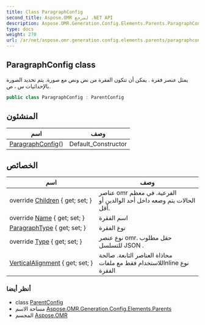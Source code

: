 ```yaml
---
title: Class ParagraphConfig
second_title: Aspose.OMR لمرجع .NET API
description: Aspose.OMR.Generation.Config.Elements.Parents.ParagraphConfig فصل. يمثل عنصر فقرة . يمكن أن تتكون الفقرة من نص ونص مع صورة. يتم تحديد الصورة بالإحداثيات س  ص.
type: docs
weight: 270
url: /ar/net/aspose.omr.generation.config.elements.parents/paragraphconfig/
---
```

## ParagraphConfig class

يمثل عنصر فقرة . يمكن أن تتكون الفقرة من نص ونص مع صورة. يتم تحديد الصورة بالإحداثيات س ، ص.

```csharp
public class ParagraphConfig : ParentConfig
```

## المنشئون

| اسم | وصف |
| --- | --- |
| [ParagraphConfig](paragraphconfig/)() | Default_Constructor |

## الخصائص

| اسم | وصف |
| --- | --- |
| override [Children](../../aspose.omr.generation.config.elements.parents/paragraphconfig/children/) { get; set; } | عناصر omr الفرعية. في معظم الحالات يتم وضعه داخل أحد الوالدين أو أقل. |
| override [Name](../../aspose.omr.generation.config.elements.parents/paragraphconfig/name/) { get; set; } | اسم الفقرة |
| [ParagraphType](../../aspose.omr.generation.config.elements.parents/paragraphconfig/paragraphtype/) { get; set; } | نوع الفقرة |
| override [Type](../../aspose.omr.generation.config.elements.parents/paragraphconfig/type/) { get; set; } | نوع عنصر omr. حقل مطلوب للتسلسل JSON . |
| [VerticalAlignment](../../aspose.omr.generation.config.elements.parents/paragraphconfig/verticalalignment/) { get; set; } | محاذاة العناصر التابعة. صالحة للاستخدام فقط مع ملفاتInline نوع الفقرة |

### أنظر أيضا

* class [ParentConfig](../../aspose.omr.generation.config/parentconfig/)
* مساحة الاسم [Aspose.OMR.Generation.Config.Elements.Parents](../../aspose.omr.generation.config.elements.parents/)
* المجسم [Aspose.OMR](../../)


